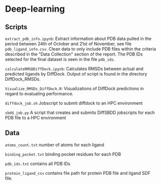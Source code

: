 # Deep-learning

## Scripts
`extract_pdb_info.ipynb`: Extract information about PDB data pulled in the period between 24th of October and 21st of November, see file `pdb_ligand_info.csv`. Clean data to only include PDB files within the criteria described in the "Data Collection" section of the report. The PDB IDs selected for the final dataset is seen in the file `pdb_ids`. 

`calculateRMSDDiffDock.ipynb`: Calculates RMSDs between actual and predicted ligands by DiffDock. Output of script is found in the directory DiffDock_RMSDs. 

`Visualize_RMSDs_DiffDock.R`: Visualizations of DiffDock predictions in regard to evaluating performance. 

`diffdock_job.sh` Jobscript to submit diffdock to an HPC environment

`sbdd_job.py` A script that creates and submits DiffSBDD jobscripts for each PDB file to a HPC environment

## Data
`atoms_count.txt` number of atoms for each ligand

`binding_pocket.txt` binding pocket residues for each PDB

`pdb_ids.txt` contains all PDB IDs

`protein_ligand_csv` contains file path for protein PDB file and ligand SDF file.
